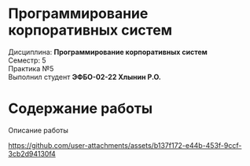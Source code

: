 # Программирование корпоративных систем
Дисциплина: **Программирование корпоративных систем** <br>
Семестр: 5 <br>
Практика №5 <br>
Выполнил студент **ЭФБО-02-22 Хлынин Р.О.** <br>

# Содержание работы
Описание работы <br>

https://github.com/user-attachments/assets/b137f172-e44b-453f-9ccf-3cb2d94130f4
